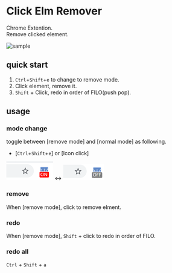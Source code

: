 # Click Elm Remover

Chrome Extention.  
Remove clicked element.  

![sample](./sample.gif)

## quick start

1. `Ctrl`+`Shift`+`e` to change to remove mode.
2. Click element, remove it.
3. `Shift` + Click, redo in order of FILO(push pop).

## usage

### mode change

toggle between [remove mode] and [normal mode] as following.

- [`Ctrl`+`Shift`+`e`] or [Icon click]  

![ON](./on.png) <-> ![OFF](./off.png)

### remove

When [remove mode], click to remove elment.

### redo

When [remove mode], `Shift` + click to redo in order of FILO.

### redo all

`Ctrl` + `Shift` + `a`
